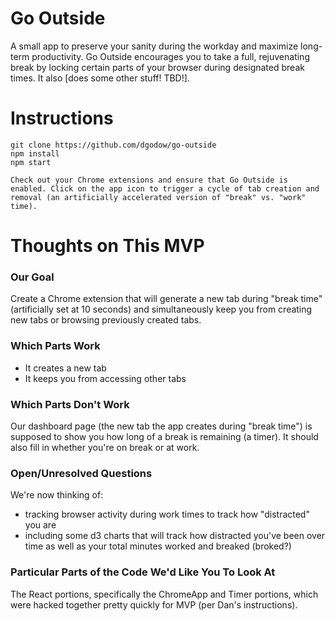 # Go Outside

A small app to preserve your sanity during the workday and maximize long-term productivity. Go Outside encourages you to take a full, rejuvenating break by locking certain parts of your browser during designated break times. It also [does some other stuff! TBD!].

# Instructions

```
git clone https://github.com/dgodow/go-outside
npm install
npm start

Check out your Chrome extensions and ensure that Go Outside is enabled. Click on the app icon to trigger a cycle of tab creation and removal (an artificially accelerated version of "break" vs. "work" time).
```

# Thoughts on This MVP

### Our Goal

Create a Chrome extension that will generate a new tab during "break time" (artificially set at 10 seconds) and simultaneously keep you from creating new tabs or browsing previously created tabs. 

### Which Parts Work

- It creates a new tab
- It keeps you from accessing other tabs

### Which Parts Don't Work

Our dashboard page (the new tab the app creates during "break time") is supposed to show you how long of a break is remaining (a timer). It should also fill in whether you're on break or at work.

### Open/Unresolved Questions

We're now thinking of:
- tracking browser activity during work times to track how "distracted" you are
- including some d3 charts that will track how distracted you've been over time as well as your total minutes worked and breaked (broked?)

### Particular Parts of the Code We'd Like You To Look At

The React portions, specifically the ChromeApp and Timer portions, which were hacked together pretty quickly for MVP (per Dan's instructions).

